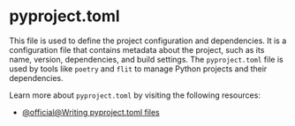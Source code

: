 # pyproject.toml

This file is used to define the project configuration and dependencies. It is a configuration file that
contains metadata about the project, such as its name, version, dependencies, and build settings. The
`pyproject.toml` file is used by tools like `poetry` and `flit` to manage Python projects and their
dependencies.

Learn more about `pyproject.toml` by visiting the following resources:

- [@official@Writing pyproject.toml files](https://packaging.python.org/en/latest/guides/writing-pyproject-toml/)